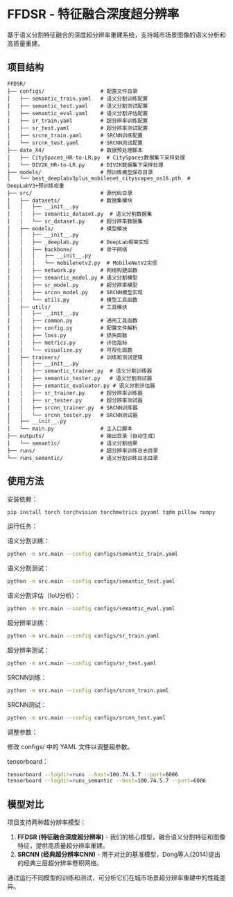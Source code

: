 # FFDSR - 特征融合深度超分辨率

基于语义分割特征融合的深度超分辨率重建系统，支持城市场景图像的语义分析和高质量重建。

## 项目结构
```
FFDSR/
├── configs/                  # 配置文件目录
│   ├── semantic_train.yaml   # 语义分割训练配置
│   ├── semantic_test.yaml    # 语义分割测试配置
│   ├── semantic_eval.yaml    # 语义分割评估配置
│   ├── sr_train.yaml         # 超分辨率训练配置
│   ├── sr_test.yaml          # 超分辨率测试配置
│   ├── srcnn_train.yaml      # SRCNN训练配置
│   └── srcnn_test.yaml       # SRCNN测试配置
├── date_X4/                  # 数据预处理脚本
│   ├── CitySpaces_HR-to-LR.py  # CitySpaces数据集下采样处理
│   └── DIV2K_HR-to-LR.py     # DIV2K数据集下采样处理
├── models/                   # 预训练模型保存目录
│   └── best_deeplabv3plus_mobilenet_cityscapes_os16.pth  # DeepLabV3+预训练权重
├── src/                      # 源代码目录
│   ├── datasets/             # 数据集模块
│   │   ├── __init__.py
│   │   ├── semantic_dataset.py  # 语义分割数据集
│   │   └── sr_dataset.py     # 超分辨率数据集
│   ├── models/               # 模型模块
│   │   ├── __init__.py
│   │   ├── _deeplab.py       # DeepLab框架实现
│   │   ├── backbone/         # 骨干网络
│   │   │   ├── __init__.py
│   │   │   └── mobilenetv2.py  # MobileNetV2实现
│   │   ├── network.py        # 网络构建函数
│   │   ├── semantic_model.py # 语义分割模型
│   │   ├── sr_model.py       # 超分辨率模型
│   │   ├── srcnn_model.py    # SRCNN模型实现
│   │   └── utils.py          # 模型工具函数
│   ├── utils/                # 工具模块
│   │   ├── __init__.py
│   │   ├── common.py         # 通用工具函数
│   │   ├── config.py         # 配置文件解析
│   │   ├── loss.py           # 损失函数
│   │   ├── metrics.py        # 评估指标
│   │   └── visualize.py      # 可视化函数
│   ├── trainers/             # 训练和测试逻辑
│   │   ├── __init__.py
│   │   ├── semantic_trainer.py  # 语义分割训练器
│   │   ├── semantic_tester.py   # 语义分割测试器
│   │   ├── semantic_evaluator.py # 语义分割评估器
│   │   ├── sr_trainer.py     # 超分辨率训练器
│   │   ├── sr_tester.py      # 超分辨率测试器
│   │   ├── srcnn_trainer.py  # SRCNN训练器
│   │   └── srcnn_tester.py   # SRCNN测试器
│   ├── __init__.py
│   └── main.py               # 主入口脚本
├── outputs/                  # 输出目录（自动生成）
│   └── semantic/             # 语义分割结果
├── runs/                     # 超分辨率训练日志目录
└── runs_semantic/            # 语义分割训练日志目录
```

## 使用方法

安装依赖：

```bash
pip install torch torchvision torchmetrics pyyaml tqdm pillow numpy
```

运行任务：

语义分割训练：

```bash
python -m src.main --config configs/semantic_train.yaml
```

语义分割测试：

```bash
python -m src.main --config configs/semantic_test.yaml
```

语义分割评估（IoU分析）：

```bash
python -m src.main --config configs/semantic_eval.yaml
```

超分辨率训练：

```bash
python -m src.main --config configs/sr_train.yaml
```

超分辨率测试：

```bash
python -m src.main --config configs/sr_test.yaml
```

SRCNN训练：

```bash
python -m src.main --config configs/srcnn_train.yaml
```

SRCNN测试：

```bash
python -m src.main --config configs/srcnn_test.yaml
```

调整参数：

修改 configs/ 中的 YAML 文件以调整超参数。

tensorboard：

```bash
tensorboard --logdir=runs --host=100.74.5.7 --port=6006
tensorboard --logdir=runs_semantic --host=100.74.5.7 --port=6006
```

## 模型对比

项目支持两种超分辨率模型：

1. **FFDSR (特征融合深度超分辨率)** - 我们的核心模型，融合语义分割特征和图像特征，提供高质量超分辨率重建。
2. **SRCNN (经典超分辨率CNN)** - 用于对比的基准模型，Dong等人(2014)提出的经典三层超分辨率卷积网络。

通过运行不同模型的训练和测试，可分析它们在城市场景超分辨率重建中的性能差异。